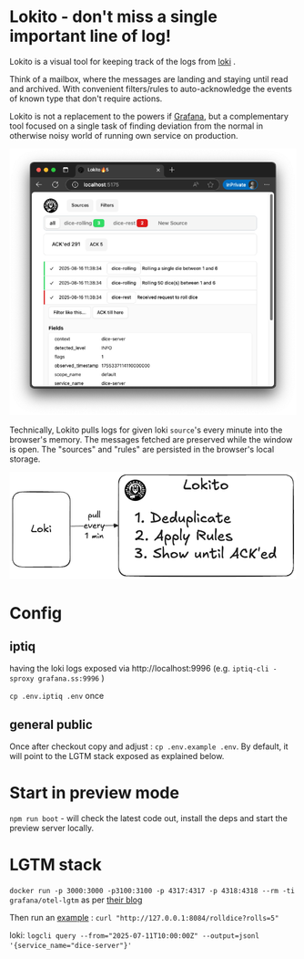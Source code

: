 # Lokito - don't miss a single important line of log!

Lokito is a visual tool for keeping track of the logs from [loki](https://github.com/grafana/loki) . 

Think of a mailbox, where the messages are landing and staying until read and archived. With convenient filters/rules to auto-acknowledge the events of known type that don't require actions.

Lokito is not a replacement to the powers if [Grafana](https://github.com/grafana/grafana), but a complementary tool focused on a single task of finding deviation from the normal in otherwise noisy world of running own service on production. 

![Screen shoot](./content/01-test-demo.png)

Technically, Lokito pulls logs for given loki `source`'s every minute into the browser's memory. The messages fetched are preserved while the window is open. The "sources" and "rules" are persisted in the browser's local storage.

![Schematics](./content/02-schematics.png)


# Config


## iptiq

having the loki logs exposed via http://localhost:9996 (e.g. `iptiq-cli -sproxy grafana.ss:9996` )

`cp .env.iptiq .env` once

## general public

Once after checkout copy and adjust : `cp .env.example .env`. By default, it will point to the LGTM stack exposed as explained below.

# Start in preview mode

`npm run boot` - will check the latest code out, install the deps and start the preview server locally. 

# LGTM stack 

`docker run -p 3000:3000 -p3100:3100 -p 4317:4317 -p 4318:4318 --rm -ti grafana/otel-lgtm` as per [their blog](https://hub.docker.com/r/grafana/otel-lgtm)

Then run an [example](https://github.com/grafana/docker-otel-lgtm/tree/main/examples/nodejs)  : `curl "http://127.0.0.1:8084/rolldice?rolls=5"`

loki: `logcli query --from="2025-07-11T10:00:00Z" --output=jsonl '{service_name="dice-server"}' `